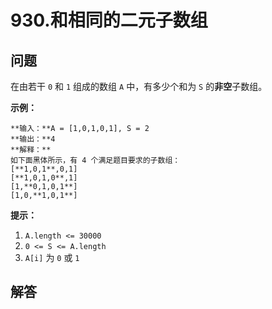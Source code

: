 # 930.和相同的二元子数组

## 问题

在由若干 `0` 和 `1` 组成的数组 `A` 中，有多少个和为 `S` 的**非空**子数组。

**示例：**

```
**输入：**A = [1,0,1,0,1], S = 2
**输出：**4
**解释：**
如下面黑体所示，有 4 个满足题目要求的子数组：
[**1,0,1**,0,1]
[**1,0,1,0**,1]
[1,**0,1,0,1**]
[1,0,**1,0,1**]

```

**提示：**

1. `A.length <= 30000`
2. `0 <= S <= A.length`
3. `A[i]` 为 `0` 或 `1`



## 解答

